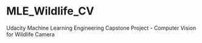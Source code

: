 # MLE_Wildlife_CV
Udacity Machine Learning Engineering Capstone Project - Computer Vision for Wildlife Camera
